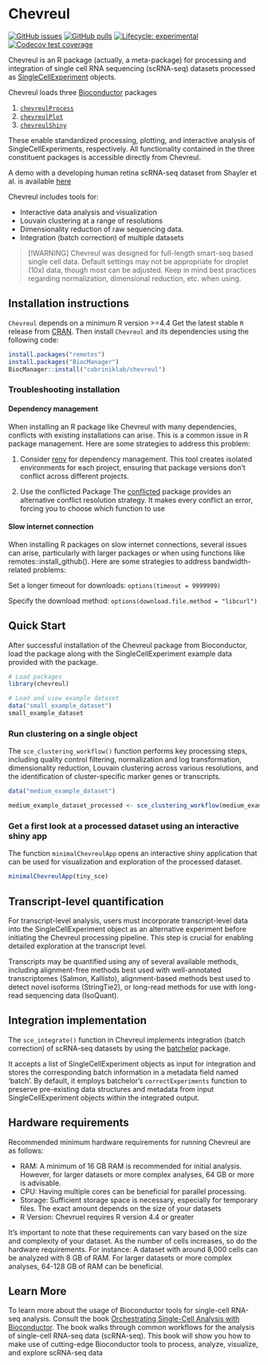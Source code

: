 
<!-- README.md is generated from README.Rmd. Please edit that file -->

# Chevreul

<!-- badges: start -->

[![GitHub
issues](https://img.shields.io/github/issues/cobriniklab/chevreul)](https://github.com/cobriniklab/chevreul/issues)
[![GitHub
pulls](https://img.shields.io/github/issues-pr/cobriniklab/chevreul)](https://github.com/cobriniklab/chevreul/pulls)
[![Lifecycle:
experimental](https://img.shields.io/badge/lifecycle-experimental-orange.svg)](https://lifecycle.r-lib.org/articles/stages.html#experimental)
[![Codecov test
coverage](https://codecov.io/gh/cobriniklab/chevreul/graph/badge.svg)](https://app.codecov.io/gh/cobriniklab/chevreul)
<!-- badges: end -->

Chevreul is an R package (actually, a meta-package) for processing and
integration of single cell RNA sequencing (scRNA-seq) datasets processed
as
<a href="https://bioconductor.org/packages/devel/bioc/vignettes/SingleCellExperiment/inst/doc/intro.html" target="_blank" rel="noopener noreferrer">SingleCellExperiment</a>
objects.

Chevreul loads three [Bioconductor](http://bioconductor.org/) packages

1.  [`chevreulProcess`](https://github.com/cobriniklab/chevreulProcess)
2.  [`chevreulPlot`](https://github.com/cobriniklab/chevreulPlot)
3.  [`chevreulShiny`](https://github.com/cobriniklab/chevreulShiny)

These enable standardized processing, plotting, and interactive analysis
of SingleCellExperiments, respectively. All functionality contained in
the three constituent packages is accessible directly from Chevreul.

A demo with a developing human retina scRNA-seq dataset from Shayler et
al. is available
<a href="https://cobrinik-1.saban-chla.usc.edu/shinyproxy/app/chevreul" target="_blank" rel="noopener noreferrer">here</a>

Chevreul includes tools for:

- Interactive data analysis and visualization
- Louvain clustering at a range of resolutions
- Dimensionality reduction of raw sequencing data.
- Integration (batch correction) of multiple datasets

> \[!WARNING\] Chevreul was designed for full-length smart-seq based
> single cell data. Default settings may not be appropriate for droplet
> (10x) data, though most can be adjusted. Keep in mind best practices
> regarding normalization, dimensional reduction, etc. when using.

## Installation instructions

`Chevreul` depends on a minimum R version \>=4.4 Get the latest stable
`R` release from [CRAN](http://cran.r-project.org/). Then install
`Chevreul` and its dependencies using the following code:

``` r
install.packages("remotes")
install.packages("BiocManager")
BiocManager::install("cobriniklab/chevreul")
```

### Troubleshooting installation

#### Dependency management

When installing an R package like Chevreul with many dependencies,
conflicts with existing installations can arise. This is a common issue
in R package management. Here are some strategies to address this
problem:

1.  Consider
    <a href="https://rstudio.github.io/renv/articles/renv.html" target="_blank" rel="noopener noreferrer">renv</a>
    for dependency management. This tool creates isolated environments
    for each project, ensuring that package versions don’t conflict
    across different projects.

2.  Use the conflicted Package The
    <a href="https://conflicted.r-lib.org" target="_blank" rel="noopener noreferrer">conflicted</a>
    package provides an alternative conflict resolution strategy. It
    makes every conflict an error, forcing you to choose which function
    to use

#### Slow internet connection

When installing R packages on slow internet connections, several issues
can arise, particularly with larger packages or when using functions
like remotes::install_github(). Here are some strategies to address
bandwidth-related problems:

Set a longer timeout for downloads: `options(timeout = 9999999)`

Specify the download method: `options(download.file.method = "libcurl")`

## Quick Start

After successful installation of the Chevreul package from Bioconductor,
load the package along with the SingleCellExperiment example data
provided with the package.

``` r
# Load packages
library(chevreul)

# Load and view example dataset
data("small_example_dataset")
small_example_dataset
```

### Run clustering on a single object

The `sce_clustering_workflow()` function performs key processing steps,
including quality control filtering, normalization and log
transformation, dimensionality reduction, Louvain clustering across
various resolutions, and the identification of cluster-specific marker
genes or transcripts.

``` r
data("medium_example_dataset")

medium_example_dataset_processed <- sce_clustering_workflow(medium_example_dataset, resolution = 0.6, experiment_name = "sce", organism = "human") 
```

### Get a first look at a processed dataset using an interactive shiny app

The function `minimalChevreulApp` opens an interactive shiny application
that can be used for visualization and exploration of the processed
dataset.

``` r
minimalChevreulApp(tiny_sce)
```

## Transcript-level quantification

For transcript-level analysis, users must incorporate transcript-level
data into the SingleCellExperiment object as an alternative experiment
before initiating the Chevreul processing pipeline. This step is crucial
for enabling detailed exploration at the transcript level.

Transcripts may be quantified using any of several available methods,
including alignment-free methods best used with well-annotated
transcriptomes (Salmon, Kallisto), alignment-based methods best used to
detect novel isoforms (StringTie2), or long-read methods for use with
long-read sequencing data (IsoQuant).

## Integration implementation

The `sce_integrate()` function in Chevreul implements integration (batch
correction) of scRNA-seq datasets by using the
<a href="https://bioconductor.org/packages/devel/bioc/vignettes/batchelor/inst/doc/correction.html" target="_blank" rel="noopener noreferrer">batchelor</a>
package.

It accepts a list of SingleCellExperiment objects as input for
integration and stores the corresponding batch information in a metadata
field named ‘batch’. By default, it employs batchelor’s
`correctExperiments` function to preserve pre-existing data structures
and metadata from input SingleCellExperiment objects within the
integrated output.

## Hardware requirements

Recommended minimum hardware requirements for running Chevreul are as
follows:

- RAM: A minimum of 16 GB RAM is recommended for initial analysis.
  However, for larger datasets or more complex analyses, 64 GB or more
  is advisable.
- CPU: Having multiple cores can be beneficial for parallel processing.
- Storage: Sufficient storage space is necessary, especially for
  temporary files. The exact amount depends on the size of your datasets
- R Version: Chevruel requires R version 4.4 or greater

It’s important to note that these requirements can vary based on the
size and complexity of your dataset. As the number of cells increases,
so do the hardware requirements. For instance: A dataset with around
8,000 cells can be analyzed with 8 GB of RAM. For larger datasets or
more complex analyses, 64-128 GB of RAM can be beneficial.

## Learn More

To learn more about the usage of Bioconductor tools for single-cell
RNA-seq analysis. Consult the book
<a href="https://bioconductor.org/books/release/OSCA/" target="_blank" rel="noopener noreferrer">Orchestrating
Single-Cell Analysis with Bioconductor</a>. The book walks through
common workflows for the analysis of single-cell RNA-seq data
(scRNA-seq). This book will show you how to make use of cutting-edge
Bioconductor tools to process, analyze, visualize, and explore scRNA-seq
data
